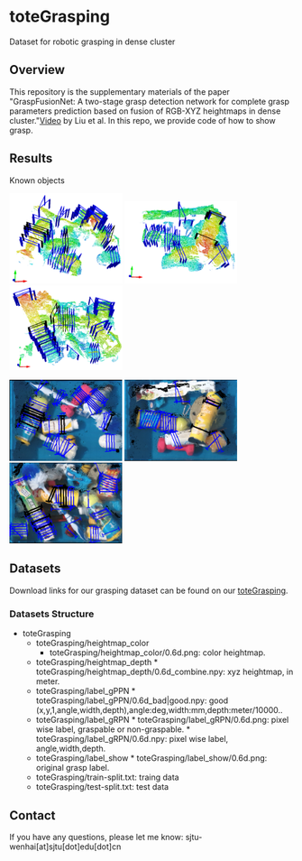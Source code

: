# toteGrasping
Dataset for robotic grasping in dense cluster

## Overview
This repository is the supplementary materials of the paper "GraspFusionNet: A two-stage grasp detection network for complete grasp parameters prediction based on fusion of RGB-XYZ heightmaps in dense cluster."[Video](https://www.youtube.com/watch?v=SsE5-FuK5jo) by Liu et al. In this repo, we provide  code of how to show grasp.

## Results
Known objects
<p>
	<img src ="results/known/000011_3d.png" width="200" /> 
	<img src ="results/known/000110_3d.png" width="200" />
	<img src ="results/known/000135_3d.png" width="200" />
</p>
<p>
	<img src ="results/known/000011_color.png" width="200" />
	<img src ="results/known/000110_color.png" width="200" />
	<img src ="results/known/000135_color.png" width="200" />
</p>

## Datasets
Download links for our grasping dataset  can be found on our [toteGrasping](http://vision.princeton.edu/projects/2017/arc/#datasets).

### Datasets Structure
* toteGrasping
	* toteGrasping/heightmap_color
		* toteGrasping/heightmap_color/0.6d.png: color heightmap.
  * toteGrasping/heightmap_depth
		* toteGrasping/heightmap_depth/0.6d_combine.npy: xyz heightmap, in meter.
  * toteGrasping/label_gPPN
		* toteGrasping/label_gPPN/0.6d_bad|good.npy: good (x,y,1,angle,width,depth),angle:deg,width:mm,depth:meter/10000..
  * toteGrasping/label_gRPN
		* toteGrasping/label_gRPN/0.6d.png: pixel wise label, graspable or non-graspable.
		* toteGrasping/label_gRPN/0.6d.npy: pixel wise label, angle,width,depth.
  * toteGrasping/label_show
		* toteGrasping/label_show/0.6d.png: original grasp label.
  * toteGrasping/train-split.txt: traing data
  * toteGrasping/test-split.txt:  test data

## Contact
If you have any questions, please let me know:  sjtu-wenhai[at]sjtu[dot]edu[dot]cn

